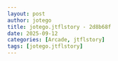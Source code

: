 ```yaml
---
layout: post
author: jotego
title: jotego.jtflstory - 2d8b68f
date: 2025-09-12
categories: [Arcade, jtflstory]
tags: [jotego.jtflstory]
---
```


